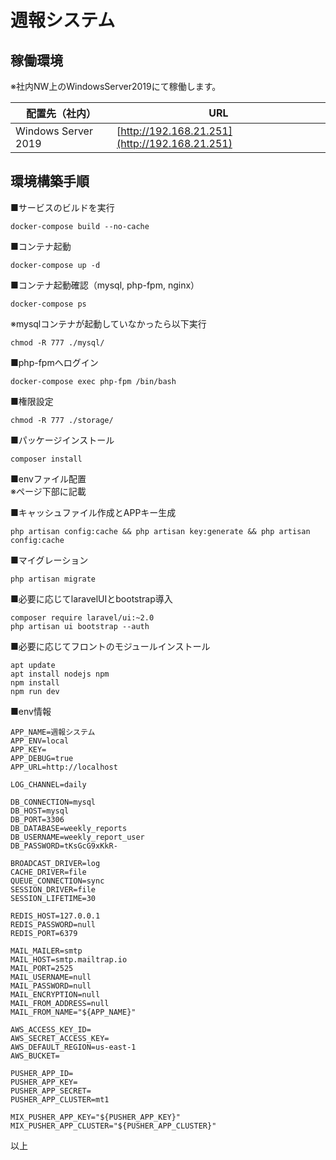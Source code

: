 # 週報システム

## 稼働環境

※社内NW上のWindowsServer2019にて稼働します。

| 配置先（社内） | URL |
|--|--|
| Windows Server 2019 | [http://192.168.21.251](http://192.168.21.251) |

## 環境構築手順
■サービスのビルドを実行
```
docker-compose build --no-cache
```

■コンテナ起動
```
docker-compose up -d
```

■コンテナ起動確認（mysql, php-fpm, nginx）
```
docker-compose ps
```

※mysqlコンテナが起動していなかったら以下実行
```
chmod -R 777 ./mysql/
```

■php-fpmへログイン
```
docker-compose exec php-fpm /bin/bash
```

■権限設定
```
chmod -R 777 ./storage/
```

■パッケージインストール
```
composer install
```

■envファイル配置<br>
※ページ下部に記載

■キャッシュファイル作成とAPPキー生成
```
php artisan config:cache && php artisan key:generate && php artisan config:cache
```

■マイグレーション
```
php artisan migrate
```

■必要に応じてlaravelUIとbootstrap導入
```
composer require laravel/ui:~2.0
php artisan ui bootstrap --auth
```

■必要に応じてフロントのモジュールインストール
```
apt update
apt install nodejs npm
npm install
npm run dev
```
■env情報
```
APP_NAME=週報システム
APP_ENV=local
APP_KEY=
APP_DEBUG=true
APP_URL=http://localhost

LOG_CHANNEL=daily

DB_CONNECTION=mysql
DB_HOST=mysql
DB_PORT=3306
DB_DATABASE=weekly_reports
DB_USERNAME=weekly_report_user
DB_PASSWORD=tKsGcG9xKkR-

BROADCAST_DRIVER=log
CACHE_DRIVER=file
QUEUE_CONNECTION=sync
SESSION_DRIVER=file
SESSION_LIFETIME=30

REDIS_HOST=127.0.0.1
REDIS_PASSWORD=null
REDIS_PORT=6379

MAIL_MAILER=smtp
MAIL_HOST=smtp.mailtrap.io
MAIL_PORT=2525
MAIL_USERNAME=null
MAIL_PASSWORD=null
MAIL_ENCRYPTION=null
MAIL_FROM_ADDRESS=null
MAIL_FROM_NAME="${APP_NAME}"

AWS_ACCESS_KEY_ID=
AWS_SECRET_ACCESS_KEY=
AWS_DEFAULT_REGION=us-east-1
AWS_BUCKET=

PUSHER_APP_ID=
PUSHER_APP_KEY=
PUSHER_APP_SECRET=
PUSHER_APP_CLUSTER=mt1

MIX_PUSHER_APP_KEY="${PUSHER_APP_KEY}"
MIX_PUSHER_APP_CLUSTER="${PUSHER_APP_CLUSTER}"

```
以上
